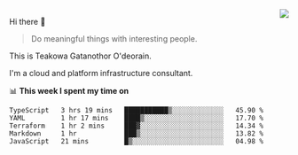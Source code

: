 <img align="right" src="https://github-readme-stats.vercel.app/api?username=Teakowa&show_icons=true&icon_color=2f80ed&text_color=718096&bg_color=ffffff&hide_title=true" />

Hi there 👋

> Do meaningful things with interesting people.

This is Teakowa Gatanothor O'deorain.

I'm a cloud and platform infrastructure consultant.

📊 **This week I spent my time on**
<!--START_SECTION:waka-->
```text
TypeScript   3 hrs 19 mins   ███████████▒░░░░░░░░░░░░░   45.90 % 
YAML         1 hr 17 mins    ████▒░░░░░░░░░░░░░░░░░░░░   17.70 % 
Terraform    1 hr 2 mins     ███▓░░░░░░░░░░░░░░░░░░░░░   14.34 % 
Markdown     1 hr            ███▒░░░░░░░░░░░░░░░░░░░░░   13.82 % 
JavaScript   21 mins         █▒░░░░░░░░░░░░░░░░░░░░░░░   04.98 % 
```
<!--END_SECTION:waka-->
